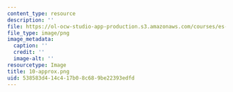 ```yaml
---
content_type: resource
description: ''
file: https://ol-ocw-studio-app-production.s3.amazonaws.com/courses/es-s41-speak-italian-with-your-mouth-full-spring-2012/538583d414c417b08c689be22393edfd_10-approx.png
file_type: image/png
image_metadata:
  caption: ''
  credit: ''
  image-alt: ''
resourcetype: Image
title: 10-approx.png
uid: 538583d4-14c4-17b0-8c68-9be22393edfd
---
```

